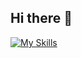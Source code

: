 ## Hi there 👋

[![My Skills](https://skillicons.dev/icons?i=js,html,css,flutter,react)](https://skillicons.dev)
